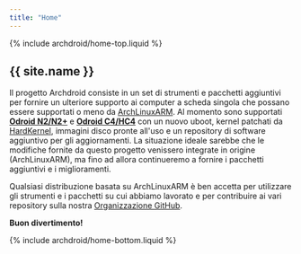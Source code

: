 ```yaml
---
title: "Home"
---
```

{% include archdroid/home-top.liquid %}

## {{ site.name }}

Il progetto Archdroid consiste in un set di strumenti e pacchetti aggiuntivi per
fornire un ulteriore supporto ai computer a scheda singola che possano essere
supportati o meno da [ArchLinuxARM].
Al momento sono supportati **[Odroid N2/N2+]** e **[Odroid C4/HC4]** con un
nuovo uboot, kernel patchati da [HardKernel], immagini disco pronte all'uso
e un repository di software aggiuntivo per gli aggiornamenti.
La situazione ideale sarebbe che le modifiche fornite da questo progetto venissero
integrate in origine (ArchLinuxARM), ma fino ad allora continueremo a fornire
i pacchetti aggiuntivi e i miglioramenti.

Qualsiasi distribuzione basata su ArchLinuxARM è ben accetta per utilizzare gli
strumenti e i pacchetti su cui abbiamo lavorato e per contribuire ai vari
repository sulla nostra [Organizzazione GitHub].

**Buon divertimento!**

[ArchLinuxARM]:          https://archlinuxarm.org
[Organizzazione GitHub]: https://github.com/archdroid-org
[HardKernel]:            https://www.hardkernel.com/
[Odroid N2/N2+]:         https://www.hardkernel.com/shop/odroid-n2-with-4gbyte-ram-2/
[Odroid C4/HC4]:         https://www.hardkernel.com/shop/odroid-c4/

{% include archdroid/home-bottom.liquid %}
